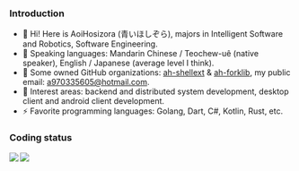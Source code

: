 ### Introduction

+ 👋 Hi! Here is AoiHosizora (青いほしぞら), majors in Intelligent Software and Robotics, Software Engineering.
+ 📝 Speaking languages: Mandarin Chinese / Teochew-uê (native speaker), English / Japanese (average level I think).
+ 🏢 Some owned GitHub organizations: [ah-shellext](https://github.com/ah-shellext) & [ah-forklib](https://github.com/ah-forklib), my public email: a970335605@hotmail.com.
+ 🚀 Interest areas: backend and distributed system development, desktop client and android client development.
+ ⚡ Favorite programming languages: Golang, Dart, C#, Kotlin, Rust, etc.

### Coding status

<img align="left" src="https://github-readme-stats-aoi-hosizora.vercel.app/api?username=Aoi-hosizora&count_private=true&show_icons=true&theme=transparent&include_all_commits=true&custom_title=AoiHosizora%27s%20GitHub%20Stats&card_width=440" />
<img align="center" src="https://github-readme-stats-aoi-hosizora.vercel.app/api/top-langs?username=Aoi-hosizora&layout=compact&langs_count=8&theme=transparent&hide=Jupyter%20Notebook,JSON,Markdown,HTML,C&custom_title=Most%20Used%20Languages%20by%20AoiHosizora&card_width=310" />

<!--
<img align="left" src="https://github-readme-stats.vercel.app/api?username=Aoi-hosizora&count_private=true&show_icons=true&theme=transparent&include_all_commits=true&custom_title=AoiHosizora%27s%20GitHub%20Stats&card_width=450" />
<img align="center" src="https://github-readme-stats.vercel.app/api/top-langs?username=Aoi-hosizora&layout=compact&langs_count=8&theme=transparent&hide=Jupyter%20Notebook&custom_title=Most%20Used%20Languages%20by%20AoiHosizora&card_width=370" />
-->
